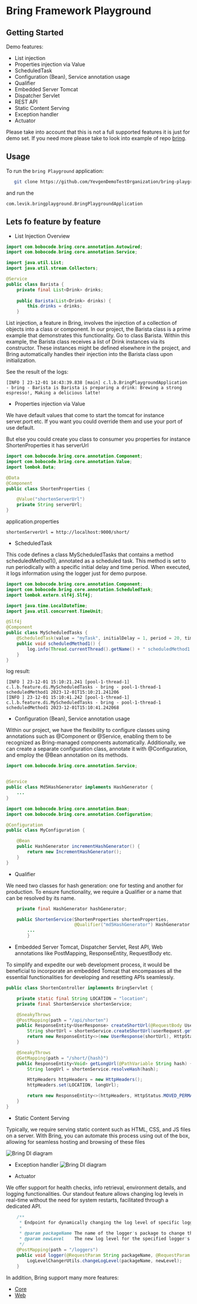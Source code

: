 # Bring Framework Playground

## Getting Started

Demo features:
 - List injection
 - Properties injection via Value
 - ScheduledTask
 - Configuration (Bean), Service annotation usage
 - Qualifier
 - Embedded Server Tomcat 
 - Dispatcher Servlet
 - REST API
 - Static Content Serving
 - Exception handler
 - Actuator

Please take into account that this is not a full supported features it is just for demo set. 
If you need more please take to look into example of repo [bring](https://github.com/YevgenDemoTestOrganization/bring).

## Usage

To run the `bring Playground` application:

```bash
   git clone https://github.com/YevgenDemoTestOrganization/bring-playground.git
```  

and run the 

```
com.levik.bringplayground.BringPlaygroundApplication
```  

## Lets fo feature by feature

- List Injection Overview

```java
import com.bobocode.bring.core.annotation.Autowired;
import com.bobocode.bring.core.annotation.Service;

import java.util.List;
import java.util.stream.Collectors;

@Service
public class Barista {
    private final List<Drink> drinks;
    
    public Barista(List<Drink> drinks) {
        this.drinks = drinks;
    }

```

List injection, a feature in Bring, involves the injection of a collection of objects into a class or component. 
In our project, the Barista class is a prime example that demonstrates this functionality.
Go to class Barista. Within this example, the Barista class receives a list of Drink instances via its constructor. 
These instances might be defined elsewhere in the project, and Bring automatically handles their injection into the Barista class upon initialization.

See the result of the logs:

```
[INFO ] 23-12-01 14:43:39.838 [main] c.l.b.BringPlaygroundApplication - bring - Barista is Barista is preparing a drink: Brewing a strong espresso!, Making a delicious latte!
```

- Properties injection via Value

We have default values that come to start the tomcat for instance server.port etc. If you want you could override them and use your port of use default.

But else you could create you class to consumer you properties for instance ShortenProperties it has serverUrl

```java
import com.bobocode.bring.core.annotation.Component;
import com.bobocode.bring.core.annotation.Value;
import lombok.Data;

@Data
@Component
public class ShortenProperties {

    @Value("shortenServerUrl")
    private String serverUrl;
}
```  

application.properties

```
shortenServerUrl = http://localhost:9000/short/
```

- ScheduledTask


This code defines a class MyScheduledTasks that contains a method scheduledMethod1(), annotated as a scheduled task. 
This method is set to run periodically with a specific initial delay and time period. 
When executed, it logs information using the logger just for demo purpose.
```java
import com.bobocode.bring.core.annotation.Component;
import com.bobocode.bring.core.annotation.ScheduledTask;
import lombok.extern.slf4j.Slf4j;

import java.time.LocalDateTime;
import java.util.concurrent.TimeUnit;

@Slf4j
@Component
public class MyScheduledTasks {
    @ScheduledTask(value = "myTask", initialDelay = 1, period = 20, timeUnit = TimeUnit.SECONDS)
    public void scheduledMethod1() {
        log.info(Thread.currentThread().getName() + " scheduledMethod1 " + LocalDateTime.now());
    }
}
```

log result:

```
[INFO ] 23-12-01 15:10:21.241 [pool-1-thread-1] c.l.b.feature.di.MyScheduledTasks - bring - pool-1-thread-1 scheduledMethod1 2023-12-01T15:10:21.241206
[INFO ] 23-12-01 15:10:41.242 [pool-1-thread-1] c.l.b.feature.di.MyScheduledTasks - bring - pool-1-thread-1 scheduledMethod1 2023-12-01T15:10:41.242068
```

- Configuration (Bean), Service annotation usage

Within our project, we have the flexibility to configure classes using annotations such as @Component or @Service,
enabling them to be recognized as Bring-managed components automatically. Additionally, we can create a separate configuration class,
annotate it with @Configuration, and employ the @Bean annotation on its methods.

```java
import com.bobocode.bring.core.annotation.Service;


@Service
public class Md5HashGenerator implements HashGenerator {
    ...
}
```


```java
import com.bobocode.bring.core.annotation.Bean;
import com.bobocode.bring.core.annotation.Configuration;

@Configuration
public class MyConfiguration {

    @Bean
    public HashGenerator incrementHashGenerator() {
        return new IncrementHashGenerator();
    }
}
```

- Qualifier

We need two classes for hash generation: one for testing and another for production. To ensure functionality, we require a Qualifier or a name that can be resolved by its name.

```java
    private final HashGenerator hashGenerator;

    public ShortenService(ShortenProperties shortenProperties,
                          @Qualifier("md5HashGenerator") HashGenerator hashGenerator) {
        ...
        }

```

- Embedded Server Tomcat, Dispatcher Servlet, Rest API, Web annotations like PostMapping, ResponseEntity, RequestBody etc.


To simplify and expedite our web development process, it would be beneficial to incorporate an embedded Tomcat that encompasses all the essential functionalities for developing and resetting APIs seamlessly.

```java
public class ShortenController implements BringServlet {

    private static final String LOCATION = "location";
    private final ShortenService shortenService;

    @SneakyThrows
    @PostMapping(path = "/api/shorten")
    public ResponseEntity<UserResponse> createShortUrl(@RequestBody UserRequest userRequest) {
        String shortUrl = shortenService.createShortUrl(userRequest.getOriginalUrl());
        return new ResponseEntity<>(new UserResponse(shortUrl), HttpStatus.OK);
    }

    @SneakyThrows
    @GetMapping(path = "/short/{hash}")
    public ResponseEntity<Void> getLongUrl(@PathVariable String hash) {
        String longUrl = shortenService.resolveHash(hash);

        HttpHeaders httpHeaders = new HttpHeaders();
        httpHeaders.set(LOCATION, longUrl);

        return new ResponseEntity<>(httpHeaders, HttpStatus.MOVED_PERMANENTLY);
    }
}

```

- Static Content Serving

Typically, we require serving static content such as HTML, CSS, and JS files on a server. 
With Bring, you can automate this process using out of the box, allowing for seamless hosting and browsing of these files

![Bring DI diagram](https://github.com/YevgenDemoTestOrganization/bring/assets/73576438/289a774e-dce4-4057-8506-ecaefb2a2ec3)

- Exception handler
  ![Bring DI diagram](https://github.com/YevgenDemoTestOrganization/bring/assets/73576438/f18327da-bfb3-4e73-b93e-3208229462e8)

- Actuator

We offer support for health checks, info retrieval, environment details, and logging functionalities. 
Our standout feature allows changing log levels in real-time without the need for system restarts, 
facilitated through a dedicated API.

```java
    /**
     * Endpoint for dynamically changing the log level of specific loggers based on package name.
     *
     * @param packageName The name of the logger's package to change the level.
     * @param newLevel    The new log level for the specified logger's package.
     */
    @PostMapping(path = "/loggers")
    public void logger(@RequestParam String packageName, @RequestParam String newLevel) {
        LogLevelChangerUtils.changeLogLevel(packageName, newLevel);
    }
```

In addition, Bring support many more features:
- [Core](https://github.com/YevgenDemoTestOrganization/bring/blob/main/features/Core.md)
- [Web](https://github.com/YevgenDemoTestOrganization/bring/blob/main/features/Web.md)


